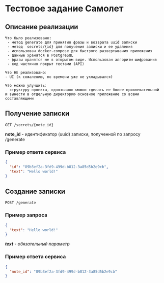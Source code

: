 # Тестовое задание Самолет

## Описание реализации

```text
Что было реализовано:
 - метод generate для принятия фразы и возврата uuid записки
 - метод  secrets/{id} для получения записки и ее удаления
 - использован docker-compose для быстрого развертывания приложения
 - данные хранятся в PostgreSQL
 - фразы хранятся не в открытом виде. Использован алгоритм шифрования
 - код частично покрыт тестами (API)

Что НЕ реализовано:
- UI (к сожалению, по времени уже не укладывался)

Что можно улучшить:
- структуру проекта, однозначно можно сделать ее более привлекательной и вынести в отдельную директорию основное приложение со всеми составляющими
```

## Получение записки

```url
GET /secrets/{note_id}
```

**note_id** - идентификатор (uuid) записки, полученной по запросу /generate

### Пример ответа сервиса

```json
{
  "id": "89b3ef2a-3fd9-499d-b812-3a85d5b2e9cb",
  "text": "Hello world!"
}
```

## Создание записки

```url
POST /generate
```

### Пример запроса

```json
{
  "text": "Hello world!"
}

```

_**text** - обязательный параметр_

### Пример ответа сервиса

```json
{
  "note_id": "89b3ef2a-3fd9-499d-b812-3a85d5b2e9cb"
}
```
